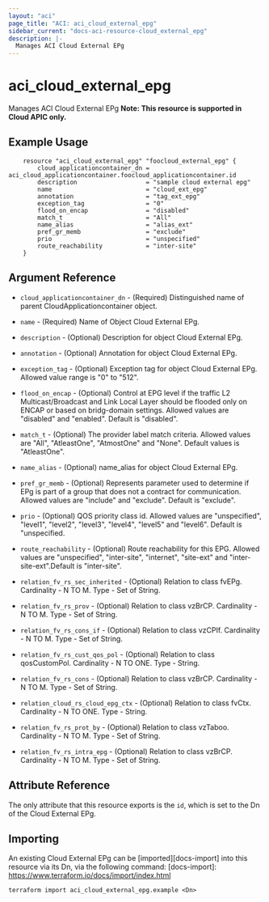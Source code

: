 ```yaml
---
layout: "aci"
page_title: "ACI: aci_cloud_external_epg"
sidebar_current: "docs-aci-resource-cloud_external_epg"
description: |-
  Manages ACI Cloud External EPg
---
```


# aci_cloud_external_epg #
Manages ACI Cloud External EPg
<b>Note: This resource is supported in Cloud APIC only.</b>
## Example Usage ##

```hcl
	resource "aci_cloud_external_epg" "foocloud_external_epg" {
		cloud_applicationcontainer_dn = aci_cloud_applicationcontainer.foocloud_applicationcontainer.id
		description                   = "sample cloud external epg"
		name                          = "cloud_ext_epg"
		annotation                    = "tag_ext_epg"
		exception_tag                 = "0"
		flood_on_encap                = "disabled"
		match_t                       = "All"
		name_alias                    = "alias_ext"
		pref_gr_memb                  = "exclude"
		prio                          = "unspecified"
		route_reachability            = "inter-site"
	}
```
## Argument Reference ##
* `cloud_applicationcontainer_dn` - (Required) Distinguished name of parent CloudApplicationcontainer object.
* `name` - (Required) Name of Object Cloud External EPg.
* `description` - (Optional) Description for object Cloud External EPg.
* `annotation` - (Optional) Annotation for object Cloud External EPg.
* `exception_tag` - (Optional) Exception tag for object Cloud External EPg. Allowed value range is "0" to "512".
* `flood_on_encap` - (Optional) Control at EPG level if the traffic L2 Multicast/Broadcast and Link Local Layer should be flooded only on ENCAP or based on bridg-domain settings. Allowed values are "disabled" and "enabled". Default is "disabled".
* `match_t` - (Optional) The provider label match criteria. Allowed values are "All", "AtleastOne", "AtmostOne" and "None". Default values is "AtleastOne". 
* `name_alias` - (Optional) name_alias for object Cloud External EPg.
* `pref_gr_memb` - (Optional) Represents parameter used to determine if EPg is part of a group that does not a contract for communication. Allowed values are "include" and "exclude". Default is "exclude".
* `prio` - (Optional) QOS priority class id. Allowed values are "unspecified", "level1", "level2", "level3", "level4", "level5" and "level6". Default is "unspecified.
* `route_reachability` - (Optional) Route reachability for this EPG. Allowed values are "unspecified", "inter-site", "internet", "site-ext" and "inter-site-ext".Default is "inter-site".

* `relation_fv_rs_sec_inherited` - (Optional) Relation to class fvEPg. Cardinality - N TO M. Type - Set of String.
                
* `relation_fv_rs_prov` - (Optional) Relation to class vzBrCP. Cardinality - N TO M. Type - Set of String.
                
* `relation_fv_rs_cons_if` - (Optional) Relation to class vzCPIf. Cardinality - N TO M. Type - Set of String.
                
* `relation_fv_rs_cust_qos_pol` - (Optional) Relation to class qosCustomPol. Cardinality - N TO ONE. Type - String.
                
* `relation_fv_rs_cons` - (Optional) Relation to class vzBrCP. Cardinality - N TO M. Type - Set of String.
                
* `relation_cloud_rs_cloud_epg_ctx` - (Optional) Relation to class fvCtx. Cardinality - N TO ONE. Type - String.
                
* `relation_fv_rs_prot_by` - (Optional) Relation to class vzTaboo. Cardinality - N TO M. Type - Set of String.
                
* `relation_fv_rs_intra_epg` - (Optional) Relation to class vzBrCP. Cardinality - N TO M. Type - Set of String.
                


## Attribute Reference

The only attribute that this resource exports is the `id`, which is set to the
Dn of the Cloud External EPg.

## Importing ##

An existing Cloud External EPg can be [imported][docs-import] into this resource via its Dn, via the following command:
[docs-import]: https://www.terraform.io/docs/import/index.html


```
terraform import aci_cloud_external_epg.example <Dn>
```